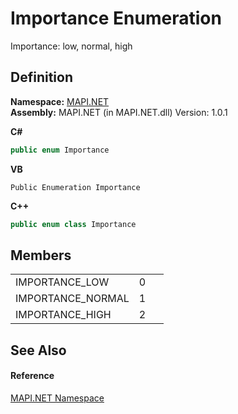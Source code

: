 # Importance Enumeration


Importance: low, normal, high



## Definition
**Namespace:** <a href="N_MAPI_NET.md">MAPI.NET</a>  
**Assembly:** MAPI.NET (in MAPI.NET.dll) Version: 1.0.1

**C#**
``` C#
public enum Importance
```
**VB**
``` VB
Public Enumeration Importance
```
**C++**
``` C++
public enum class Importance
```



## Members
<table>
<tr>
<td>IMPORTANCE_LOW</td>
<td>0</td>
<td> </td></tr>
<tr>
<td>IMPORTANCE_NORMAL</td>
<td>1</td>
<td> </td></tr>
<tr>
<td>IMPORTANCE_HIGH</td>
<td>2</td>
<td> </td></tr>
</table>

## See Also


#### Reference
<a href="N_MAPI_NET.md">MAPI.NET Namespace</a>  
